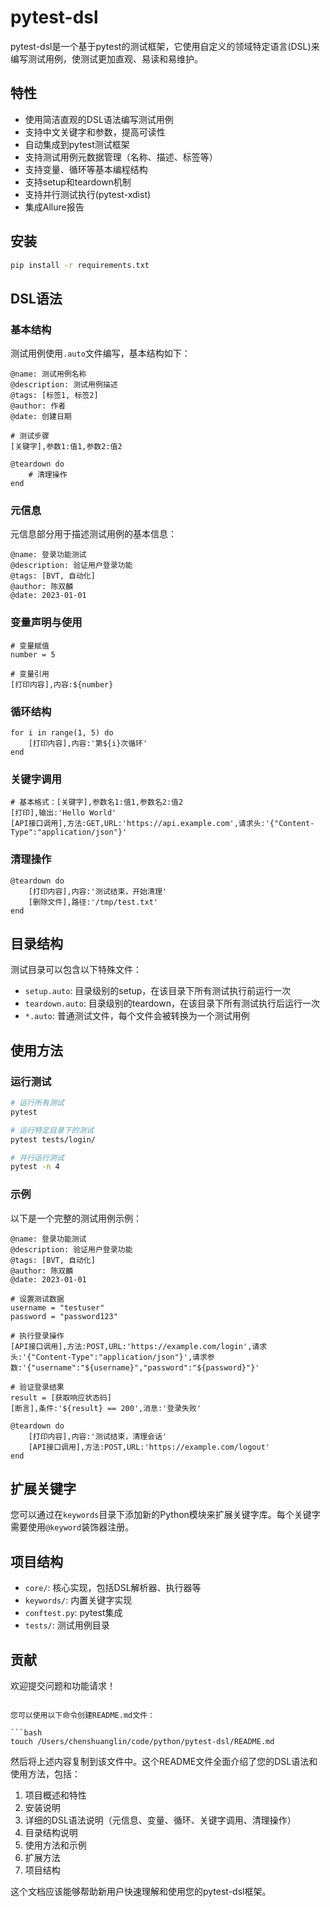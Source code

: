 # pytest-dsl

pytest-dsl是一个基于pytest的测试框架，它使用自定义的领域特定语言(DSL)来编写测试用例，使测试更加直观、易读和易维护。

## 特性

- 使用简洁直观的DSL语法编写测试用例
- 支持中文关键字和参数，提高可读性
- 自动集成到pytest测试框架
- 支持测试用例元数据管理（名称、描述、标签等）
- 支持变量、循环等基本编程结构
- 支持setup和teardown机制
- 支持并行测试执行(pytest-xdist)
- 集成Allure报告

## 安装

```bash
pip install -r requirements.txt
```

## DSL语法

### 基本结构

测试用例使用`.auto`文件编写，基本结构如下：

```
@name: 测试用例名称
@description: 测试用例描述
@tags: [标签1, 标签2]
@author: 作者
@date: 创建日期

# 测试步骤
[关键字],参数1:值1,参数2:值2

@teardown do
    # 清理操作
end
```

### 元信息

元信息部分用于描述测试用例的基本信息：

```
@name: 登录功能测试
@description: 验证用户登录功能
@tags: [BVT, 自动化]
@author: 陈双麟
@date: 2023-01-01
```

### 变量声明与使用

```
# 变量赋值
number = 5

# 变量引用
[打印内容],内容:${number}
```

### 循环结构

```
for i in range(1, 5) do
    [打印内容],内容:'第${i}次循环'
end
```

### 关键字调用

```
# 基本格式：[关键字],参数名1:值1,参数名2:值2
[打印],输出:'Hello World'
[API接口调用],方法:GET,URL:'https://api.example.com',请求头:'{"Content-Type":"application/json"}'
```

### 清理操作

```
@teardown do
    [打印内容],内容:'测试结束，开始清理'
    [删除文件],路径:'/tmp/test.txt'
end
```

## 目录结构

测试目录可以包含以下特殊文件：

- `setup.auto`: 目录级别的setup，在该目录下所有测试执行前运行一次
- `teardown.auto`: 目录级别的teardown，在该目录下所有测试执行后运行一次
- `*.auto`: 普通测试文件，每个文件会被转换为一个测试用例

## 使用方法

### 运行测试

```bash
# 运行所有测试
pytest

# 运行特定目录下的测试
pytest tests/login/

# 并行运行测试
pytest -n 4
```

### 示例

以下是一个完整的测试用例示例：

```
@name: 登录功能测试
@description: 验证用户登录功能
@tags: [BVT, 自动化]
@author: 陈双麟
@date: 2023-01-01

# 设置测试数据
username = "testuser"
password = "password123"

# 执行登录操作
[API接口调用],方法:POST,URL:'https://example.com/login',请求头:'{"Content-Type":"application/json"}',请求参数:'{"username":"${username}","password":"${password}"}'

# 验证登录结果
result = [获取响应状态码]
[断言],条件:'${result} == 200',消息:'登录失败'

@teardown do
    [打印内容],内容:'测试结束，清理会话'
    [API接口调用],方法:POST,URL:'https://example.com/logout'
end
```

## 扩展关键字

您可以通过在`keywords`目录下添加新的Python模块来扩展关键字库。每个关键字需要使用`@keyword`装饰器注册。

## 项目结构

- `core/`: 核心实现，包括DSL解析器、执行器等
- `keywords/`: 内置关键字实现
- `conftest.py`: pytest集成
- `tests/`: 测试用例目录

## 贡献

欢迎提交问题和功能请求！
```

您可以使用以下命令创建README.md文件：

```bash
touch /Users/chenshuanglin/code/python/pytest-dsl/README.md
```

然后将上述内容复制到该文件中。这个README文件全面介绍了您的DSL语法和使用方法，包括：

1. 项目概述和特性
2. 安装说明
3. 详细的DSL语法说明（元信息、变量、循环、关键字调用、清理操作）
4. 目录结构说明
5. 使用方法和示例
6. 扩展方法
7. 项目结构

这个文档应该能够帮助新用户快速理解和使用您的pytest-dsl框架。